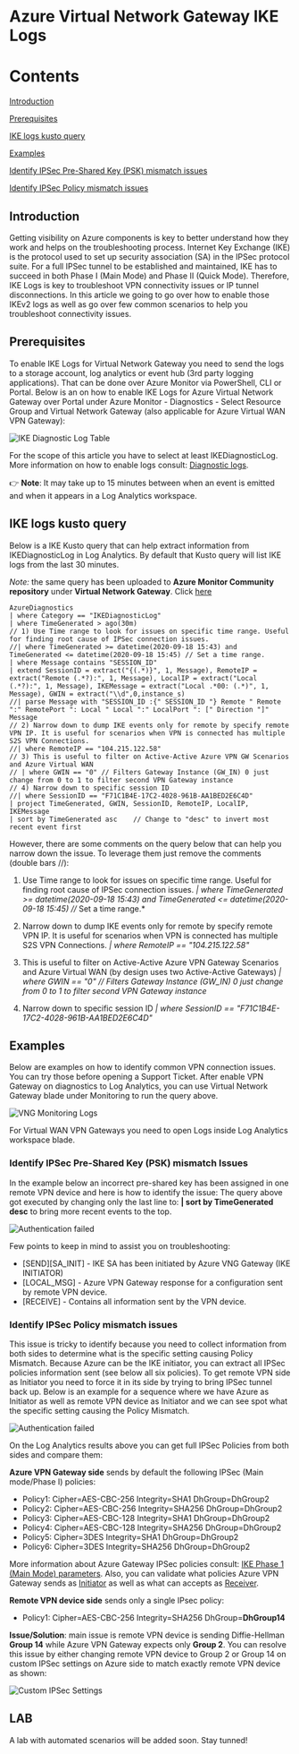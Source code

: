 # Azure Virtual Network Gateway IKE Logs

# Contents

[Introduction](#introduction)

[Prerequisites](#prerequisites)

[IKE logs kusto query](#ike-logs-kusto-query)

[Examples](#examples)

[Identify IPSec Pre-Shared Key (PSK) mismatch issues](#identify-ipsec-pre-shared-key-psk-mismatch-issues)

[Identify IPSec Policy mismatch issues](#identify-ipsec-policy-mismatch-issues)

## Introduction

Getting visibility on Azure components is key to better understand how they work and helps on the troubleshooting process. Internet Key Exchange (IKE) is the protocol used to set up security association (SA) in the IPSec protocol suite. For a full IPSec tunnel to be established and maintained, IKE has to succeed in both Phase I (Main Mode) and Phase II (Quick Mode). Therefore, IKE Logs is key to troubleshoot VPN connectivity issues or IP tunnel disconnections. In this article we going to go over how to enable those IKEv2 logs as well as go over few common scenarios to help you troubleshoot connectivity issues.

## Prerequisites

To enable IKE Logs for Virtual Network Gateway you need to send the logs to a storage account, log analytics or event hub (3rd party logging applications). That can be done over Azure Monitor via PowerShell, CLI or Portal. Below is an on how to enable IKE Logs for Azure Virtual Network Gateway over Portal under Azure Monitor - Diagnostics - Select Resource Group and Virtual Network Gateway (also applicable for Azure Virtual WAN VPN Gateway):

![IKE Diagnostic Log Table](./IKEDiagnosticLog.png)

For the scope of this article you have to select at least IKEDiagnosticLog.
More information on how to enable logs consult: [Diagnostic logs](https://docs.microsoft.com/en-us/azure/virtual-wan/logs-metrics#diagnostic).

:point_right: **Note**: It may take up to 15 minutes between when an event is emitted and when it appears in a Log Analytics workspace.

## IKE logs kusto query

Below is a IKE Kusto query that can help extract information from IKEDiagnosticLog in Log Analytics. By default that Kusto query will list IKE logs from the last 30 minutes.

*Note:* the same query has been uploaded to **Azure Monitor Community repository** under **Virtual Network Gateway**. Click [here](https://github.com/microsoft/AzureMonitorCommunity/blob/master/Azure%20Services/Virtual%20Network%20Gateways/Queries/Diagnostics/IKE%20log%20events.kql)

```kusto
AzureDiagnostics 
| where Category == "IKEDiagnosticLog" 
| where TimeGenerated > ago(30m) 
// 1) Use Time range to look for issues on specific time range. Useful for finding root cause of IPSec connection issues.
//| where TimeGenerated >= datetime(2020-09-18 15:43) and TimeGenerated <= datetime(2020-09-18 15:45) // Set a time range.
| where Message contains "SESSION_ID"
| extend SessionID = extract("{(.*)}", 1, Message), RemoteIP = extract("Remote (.*?):", 1, Message), LocalIP = extract("Local (.*?):", 1, Message), IKEMessage = extract("Local .*00: (.*)", 1, Message), GWIN = extract("\\d",0,instance_s)
//| parse Message with "SESSION_ID :{" SESSION_ID "} Remote " Remote ":" RemotePort ": Local " Local ":" LocalPort ": [" Direction "]" Message
// 2) Narrow down to dump IKE events only for remote by specify remote VPN IP. It is useful for scenarios when VPN is connected has multiple S2S VPN Connections.
//| where RemoteIP == "104.215.122.58"
// 3) This is useful to filter on Active-Active Azure VPN GW Scenarios and Azure Virtual WAN
// | where GWIN == "0" // Filters Gateway Instance (GW_IN) 0 just change from 0 to 1 to filter second VPN Gateway instance
// 4) Narrow down to specific session ID
//| where SessionID == "F71C1B4E-17C2-4028-961B-AA1BED2E6C4D" 
| project TimeGenerated, GWIN, SessionID, RemoteIP, LocalIP, IKEMessage
| sort by TimeGenerated asc    // Change to "desc" to invert most recent event first
```

However, there are some comments on the query below that can help you narrow down the issue. To leverage them just remove the comments (double bars //):

1) Use Time range to look for issues on specific time range. Useful for finding root cause of IPSec connection issues.
*| where TimeGenerated >= datetime(2020-09-18 15:43) and TimeGenerated <= datetime(2020-09-18 15:45) //* Set a time range.*

2) Narrow down to dump IKE events only for remote by specify remote VPN IP. It is useful for scenarios when VPN is connected has multiple S2S VPN Connections.
*| where RemoteIP == "104.215.122.58"*

3) This is useful to filter on Active-Active Azure VPN Gateway Scenarios and Azure Virtual WAN (by design uses two Active-Active Gateways)
*| where GWIN == "0" // Filters Gateway Instance (GW_IN) 0 just change from 0 to 1 to filter second VPN Gateway instance*

4) Narrow down to specific session ID
*| where SessionID == "F71C1B4E-17C2-4028-961B-AA1BED2E6C4D"*

## Examples

Below are examples on how to identify common VPN connection issues. You can try those before opening a Support Ticket. After enable VPN Gateway on diagnostics to Log Analytics, you can use Virtual Network Gateway blade under Monitoring to run the query above.

![VNG Monitoring Logs](./VNG-monitoring-logs.png)

For Virtual WAN VPN Gateways you need to open Logs inside Log Analytics workspace blade.

### Identify IPSec Pre-Shared Key (PSK) mismatch Issues

In the example below an incorrect pre-shared key has been assigned in one remote VPN device and here is how to identify the issue: 
The query above got executed by changing only the last line to: **| sort by TimeGenerated desc** to bring more recent events to the top.

![Authentication failed](./shared-key-auth-failed.png)

Few points to keep in mind to assist you on troubleshooting:

- [SEND][SA_INIT] - IKE SA has been initiated by Azure VNG Gateway (IKE INITIATOR)
- [LOCAL_MSG] - Azure VPN Gateway response for a configuration sent by remote VPN device.
- [RECEIVE] - Contains all information sent by the VPN device.

### Identify IPSec Policy mismatch issues

This issue is tricky to identify because you need to collect information from both sides to determine what is the specific setting causing Policy Mismatch. Because Azure can be the IKE initiator, you can extract all IPSec policies information sent (see below all six policies).  To get remote VPN side as Initiator you need to force it in its side by trying to bring IPSec tunnel back up. Below is an example for a sequence where we have Azure as Initiator as well as remote VPN device as Initiator and we can see spot what the specific setting causing the Policy Mismatch.

![Authentication failed](./policy-mismatch.png)

On the Log Analytics results above you can get full IPSec Policies from both sides and compare them:

**Azure VPN Gateway side** sends by default the following IPSec (Main mode/Phase I) policies:
- Policy1: Cipher=AES-CBC-256 Integrity=SHA1 DhGroup=DhGroup2
- Policy2: Cipher=AES-CBC-256 Integrity=SHA256 DhGroup=DhGroup2
- Policy3: Cipher=AES-CBC-128 Integrity=SHA1 DhGroup=DhGroup2
- Policy4: Cipher=AES-CBC-128 Integrity=SHA256 DhGroup=DhGroup2
- Policy5: Cipher=3DES Integrity=SHA1 DhGroup=DhGroup2
- Policy6: Cipher=3DES Integrity=SHA256 DhGroup=DhGroup2

More information about Azure Gateway IPSec policies consult: [IKE Phase 1 (Main Mode) parameters](https://docs.microsoft.com/en-us/azure/vpn-gateway/vpn-gateway-about-vpn-devices#ike-phase-1-main-mode-parameters). Also, you can validate what policies Azure VPN Gateway sends as [Initiator](https://docs.microsoft.com/en-us/azure/vpn-gateway/vpn-gateway-about-vpn-devices#azure-gateway-as-initiator) as well as what can accepts as [Receiver](https://docs.microsoft.com/en-us/azure/vpn-gateway/vpn-gateway-about-vpn-devices#azure-gateway-as-responder).

**Remote VPN device side** sends only a single IPsec policy:
- Policy1: Cipher=AES-CBC-256 Integrity=SHA256 DhGroup=**DhGroup14**

**Issue/Solution**: main issue is remote VPN device is sending Diffie-Hellman **Group 14** while Azure VPN Gateway expects only **Group 2**. You can resolve this issue by either changing remote VPN device to Group 2 or Group 14 on custom IPSec settings on Azure side to match exactly remote VPN device as shown:

![Custom IPSec Settings](custom-ipsec-settings.png)

## LAB
A lab with automated scenarios will be added soon. Stay tunned!
